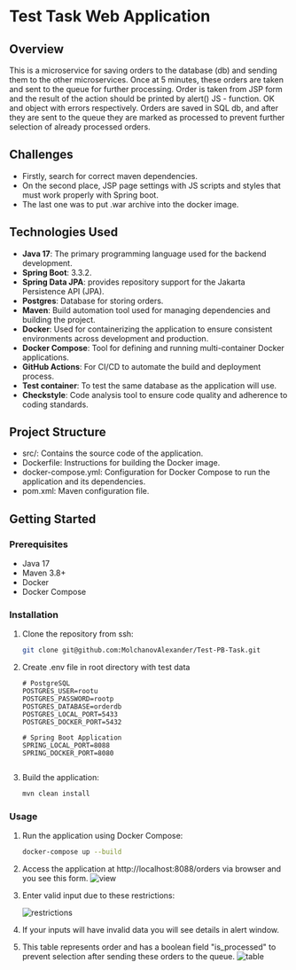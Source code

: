 # Test Task  Web Application

## Overview
This is a microservice for saving orders to the database (db) and sending them to the other microservices. 
Once at 5 minutes, these orders are taken and sent to the queue for further processing.
Order is taken from JSP form and the result of the action should be printed by alert() JS - function. OK and object with errors respectively.
Orders are saved in SQL db, and after they are sent to the queue they are marked as processed to prevent further selection of already processed orders.

## Challenges
 - Firstly, search for correct maven dependencies.
 - On the second place, JSP page settings with JS scripts and styles that must work properly with Spring boot.
 - The last one was to put .war archive into the docker image.


## Technologies Used
- **Java 17**: The primary programming language used for the backend development.
- **Spring Boot**: 3.3.2.
- **Spring Data JPA**:  provides repository support for the Jakarta Persistence API (JPA).
- **Postgres**: Database for storing orders.
- **Maven**: Build automation tool used for managing dependencies and building the project.
- **Docker**: Used for containerizing the application to ensure consistent environments across development and production.
- **Docker Compose**: Tool for defining and running multi-container Docker applications.
- **GitHub Actions**: For CI/CD to automate the build and deployment process.
- **Test container**: To test the same database as the application will use.
- **Checkstyle**: Code analysis tool to ensure code quality and adherence to coding standards.

## Project Structure
 - src/: Contains the source code of the application.
 - Dockerfile: Instructions for building the Docker image.
 - docker-compose.yml: Configuration for Docker Compose to run the application and its dependencies.
 - pom.xml: Maven configuration file.

## Getting Started

### Prerequisites
- Java 17 
- Maven 3.8+
- Docker
- Docker Compose 

### Installation

1. Clone the repository from ssh:
   ```sh
   git clone git@github.com:MolchanovAlexander/Test-PB-Task.git

2. Create .env file in root directory with test data
      ```plaintext
    # PostgreSQL
   POSTGRES_USER=rootu
   POSTGRES_PASSWORD=rootp
   POSTGRES_DATABASE=orderdb
   POSTGRES_LOCAL_PORT=5433
   POSTGRES_DOCKER_PORT=5432
   
   # Spring Boot Application
   SPRING_LOCAL_PORT=8088
   SPRING_DOCKER_PORT=8080


3. Build the application:

    ```sh
    mvn clean install
   
### Usage

1. Run the application using Docker Compose:
    ```sh
    docker-compose up --build

2. Access the application at http://localhost:8088/orders via browser and you see this form.
   ![view](pictures/1_t.png)

3. Enter valid input due to these restrictions:

   ![restrictions](pictures/2_t.png)

4. If your inputs will have invalid data you will see details in alert window.


5. This table represents order and has a boolean field "is_processed" 
to prevent selection after sending these orders to the queue.
   ![table](pictures/3_t.png)